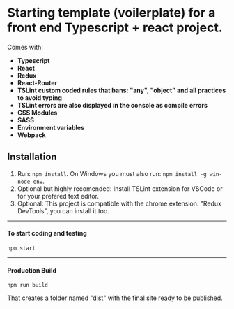 # Starting template (voilerplate) for a front end Typescript + react project. 

Comes with:
 - **Typescript**
- **React**
- **Redux**
- **React-Router**
- **TSLint custom coded rules that bans: "any", "object" and all practices to avoid typing**
- **TSLint errors are also displayed in the console as compile errors**
- **CSS Modules**
- **SASS**
- **Environment variables**
- **Webpack**
## Installation

1. Run: `npm install`. On Windows you must also run: `npm install -g win-node-env`.
2. Optional but highly recomended: Install TSLint extension for VSCode or for your prefered text editor.
3. Optional: This project is compatible with the chrome extension: "Redux DevTools", you can install it too.

----

#### To start coding and testing

```
npm start

```

----

#### Production Build

```
npm run build
```

That creates a folder named "dist" with the final site ready to be published.